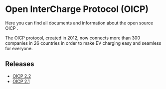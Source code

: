 # Open InterCharge Protocol (OICP)

Here you can find all documents and information about the open source OICP .

The OICP protocol, created in 2012, now connects more than 300 companies in 26 countries in order to make EV charging easy and seamless for everyone.

## Releases

* [OICP 2.2](https://github.com/hubject/oicp/releases/tag/v2.2)
* [OICP 2.1](https://github.com/hubject/oicp/releases/tag/v2.1)
